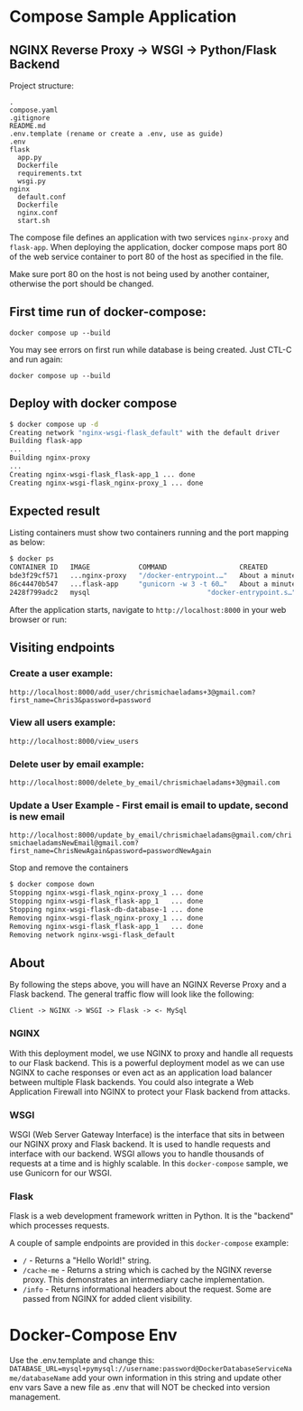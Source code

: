 # Compose Sample Application

## NGINX Reverse Proxy -> WSGI -> Python/Flask Backend

Project structure:

```text
.
compose.yaml
.gitignore
README.md
.env.template (rename or create a .env, use as guide)
.env
flask
  app.py
  Dockerfile
  requirements.txt
  wsgi.py
nginx
  default.conf
  Dockerfile
  nginx.conf
  start.sh
```

The compose file defines an application with two services `nginx-proxy` and `flask-app`.
When deploying the application, docker compose maps port 80 of the web service container to port 80 of the host as specified in the file.

Make sure port 80 on the host is not being used by another container, otherwise the port should be changed.

## First time run of docker-compose:

`docker compose up --build`

You may see errors on first run while database is being created. Just CTL-C and run again:

`docker compose up --build`

## Deploy with docker compose

```bash
$ docker compose up -d
Creating network "nginx-wsgi-flask_default" with the default driver
Building flask-app
...
Building nginx-proxy
...
Creating nginx-wsgi-flask_flask-app_1 ... done
Creating nginx-wsgi-flask_nginx-proxy_1 ... done
```

## Expected result

Listing containers must show two containers running and the port mapping as below:

```bash
$ docker ps
CONTAINER ID   IMAGE            COMMAND                  CREATED              STATUS                        PORTS                              NAMES
bde3f29cf571   ...nginx-proxy   "/docker-entrypoint.…"   About a minute ago   Up About a minute (healthy)   0.0.0.0:80->80/tcp                 ...nginx-proxy_1
86c44470b547   ...flask-app     "gunicorn -w 3 -t 60…"   About a minute ago   Up About a minute (healthy)   5000/tcp, 0.0.0.0:8000->8000/tcp   ...flask-app_1
2428f799adc2   mysql                             "docker-entrypoint.s…"   6 minutes ago   Up 6 minutes (healthy)   0.0.0.0:3307->3306/tcp, [::]:3307->3306/tcp   nginx-wsgi-flask-db-database-1
```

After the application starts, navigate to `http://localhost:8000` in your web browser or run:

## Visiting endpoints

### Create a user example:

`http://localhost:8000/add_user/chrismichaeladams+3@gmail.com?first_name=Chris3&password=password`

### View all users example:

`http://localhost:8000/view_users`

### Delete user by email example:

`http://localhost:8000/delete_by_email/chrismichaeladams+3@gmail.com`

### Update a User Example - First email is email to update, second is new email

`http://localhost:8000/update_by_email/chrismichaeladams@gmail.com/chrismichaeladamsNewEmail@gmail.com?first_name=ChrisNewAgain&password=passwordNewAgain`

Stop and remove the containers

```bash
$ docker compose down
Stopping nginx-wsgi-flask_nginx-proxy_1 ... done
Stopping nginx-wsgi-flask_flask-app_1   ... done
Stopping nginx-wsgi-flask-db-database-1 ... done 
Removing nginx-wsgi-flask_nginx-proxy_1 ... done
Removing nginx-wsgi-flask_flask-app_1   ... done
Removing network nginx-wsgi-flask_default
```

## About

By following the steps above, you will have an NGINX Reverse Proxy and a Flask backend. The general traffic flow will look like the following:

`Client -> NGINX -> WSGI -> Flask -> <- MySql`

### NGINX

With this deployment model, we use NGINX to proxy and handle all requests to our Flask backend. This is a powerful deployment model as we can use NGINX to cache responses or even act as an application load balancer between multiple Flask backends. You could also integrate a Web Application Firewall into NGINX to protect your Flask backend from attacks.

### WSGI

WSGI (Web Server Gateway Interface) is the interface that sits in between our NGINX proxy and Flask backend. It is used to handle requests and interface with our backend. WSGI allows you to handle thousands of requests at a time and is highly scalable. In this `docker-compose` sample, we use Gunicorn for our WSGI.

### Flask

Flask is a web development framework written in Python. It is the "backend" which processes requests.

A couple of sample endpoints are provided in this `docker-compose` example:

* `/` - Returns a "Hello World!" string.
* `/cache-me` - Returns a string which is cached by the NGINX reverse proxy. This demonstrates an intermediary cache implementation.
* `/info` - Returns informational headers about the request. Some are passed from NGINX for added client visibility.

# Docker-Compose Env 

Use the .env.template and change this:
`DATABASE_URL=mysql+pymysql://username:password@DockerDatabaseServiceName/databaseName`
add your own information in this string and update other env vars
Save a new file as .env that will NOT be checked into version management.